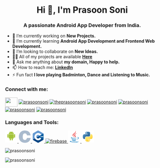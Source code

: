 <h1 align="center">Hi 👋, I'm Prasoon Soni</h1>
<h3 align="center">A passionate Android App Developer from India.</h3>

- 🔭 I’m currently working on **New Projects.**
- 🌱 I’m currently learning **Android App Development and Frontend Web Development.**
- 👯 I’m looking to collaborate on **New Ideas.**
- 👨‍💻 All of my projects are available **<a id="raw-url" href="https://github.com/PrasoonSoni">Here</a>**
- 💬 Ask me anything about **my domain, Happy to help.**
- 📫 How to reach me:  **<a id="raw-url" href="https://linkedin.com/in/prasoonsoni">LinkedIn</a>**
- ⚡ Fun fact **I love playing Badminton, Dance and Listening to Music.**

<h3 align="left">Connect with me:</h3>
<p align="left">
<a href="https://twitter.com/prasoonsoni_" target="blank"><img align="center" src="https://img.shields.io/badge/Twitter-1DA1F2?style=for-the-badge&logo=twitter&logoColor=white" height="30" width="40" /></a>
<a href="https://linkedin.com/in/prasoonsoni" target="blank"><img align="center" src="https://img.shields.io/badge/LinkedIn-0077B5?style=for-the-badge&logo=linkedin&logoColor=white" alt="prasoonsoni" height="30" width="40" /></a>
<a href="https://fb.com/theprasoonsoni" target="blank"><img align="center" src="https://img.shields.io/badge/Facebook-1877F2?style=for-the-badge&logo=facebook&logoColor=white" alt="theprasoonsoni" height="30" width="40" /></a>
<a href="https://instagram.com/prasoonsoni" target="blank"><img align="center" src="https://img.shields.io/badge/Instagram-E4405F?style=for-the-badge&logo=instagram&logoColor=white" alt="prasoonsoni" height="30" width="40" /></a>
<a href="https://www.hackerrank.com/prasoonsoni" target="blank"><img align="center" src="https://cdn.jsdelivr.net/npm/simple-icons@3.0.1/icons/hackerrank.svg" alt="prasoonsoni" height="30" width="40" /></a>
<a href="https://api.whatsapp.com/send?phone=919414547509" target="blank"><img align="center" src="https://img.shields.io/badge/WhatsApp-25D366?style=for-the-badge&logo=whatsapp&logoColor=white" alt="prasoonsoni" height="30" width="40" /></a>
<a href="https://t.me/prasoonsoni" target="blank"><img align="center" src="https://img.shields.io/badge/Telegram-2CA5E0?style=for-the-badge&logo=telegram&logoColor=white" alt="prasoonsoni" height="30" width="40" /></a>
</p>

<h3 align="left">Languages and Tools:</h3>
<p align="left"> <a href="https://developer.android.com" target="_blank"> <img src="https://raw.githubusercontent.com/devicons/devicon/master/icons/android/android-original-wordmark.svg" alt="android" width="40" height="40"/> </a> <a href="https://www.cprogramming.com/" target="_blank"> <img src="https://raw.githubusercontent.com/devicons/devicon/master/icons/c/c-original.svg" alt="c" width="40" height="40"/> </a> <a href="https://www.w3schools.com/cpp/" target="_blank"> <img src="https://raw.githubusercontent.com/devicons/devicon/master/icons/cplusplus/cplusplus-original.svg" alt="cplusplus" width="40" height="40"/> </a> <a href="https://firebase.google.com/" target="_blank"> <img src="https://www.vectorlogo.zone/logos/firebase/firebase-icon.svg" alt="firebase" width="40" height="40"/> </a> <a href="https://www.java.com" target="_blank"> <img src="https://raw.githubusercontent.com/devicons/devicon/master/icons/java/java-original.svg" alt="java" width="40" height="40"/> </a> <a href="https://www.python.org" target="_blank"> <img src="https://raw.githubusercontent.com/devicons/devicon/master/icons/python/python-original.svg" alt="python" width="40" height="40"/> </a> </p>

<p><img src="https://github-readme-stats.vercel.app/api?username=prasoonsoni&show_icons=true&locale=en&theme=cobalt" alt="prasoonsoni" /></p>

<p><img src="https://github-readme-stats.vercel.app/api/top-langs?username=prasoonsoni&show_icons=true&locale=en&layout=compact&theme=cobalt"alt="prasoonsoni" /></p>


